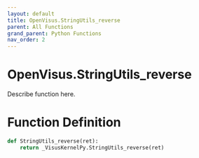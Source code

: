 ```yaml
---
layout: default
title: OpenVisus.StringUtils_reverse
parent: All Functions
grand_parent: Python Functions
nav_order: 2
---
```


# OpenVisus.StringUtils_reverse

Describe function here.

# Function Definition

```python
def StringUtils_reverse(ret):
    return _VisusKernelPy.StringUtils_reverse(ret)
```